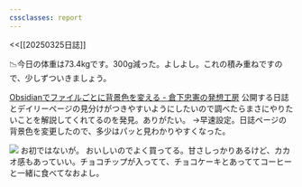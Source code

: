 ```yaml
---
cssclasses: report
---
```

<<[[20250325日誌]]

📉今日の体重は73.4kgです。300g減った。よしよし。これの積み重ねですので、少しずついきましょう。

[Obsidianでファイルごとに背景色を変える - 倉下忠憲の発想工房](https://scrapbox.io/rashitamemo/Obsidian%E3%81%A7%E3%83%95%E3%82%A1%E3%82%A4%E3%83%AB%E3%81%94%E3%81%A8%E3%81%AB%E8%83%8C%E6%99%AF%E8%89%B2%E3%82%92%E5%A4%89%E3%81%88%E3%82%8B)
公開する日誌とデイリーページの見分けがつきやすいようにしたいので調べたらまさにやりたいことを解説してくれてるのを発見。ありがたい。
→早速設定。日誌ページの背景色を変更したので、多少はパッと見わかりやすくなった。

![](https://gyazo.com/c99ca9196d2c45626310a924dcaac13d/raw)
お初ではないが。
おいしいのでよく買ってる。甘さしっかりあるけど、カカオ感もあっていい。チョコチップが入ってて、チョコケーキとあっててコーヒーと一緒に食べてなおよし。